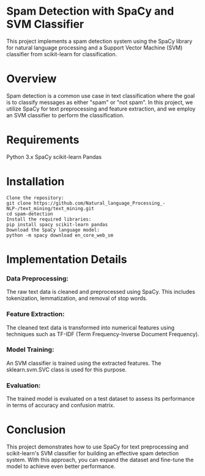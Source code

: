 # Spam Detection with SpaCy and SVM Classifier
This project implements a spam detection system using the SpaCy library for natural language processing and a Support Vector Machine (SVM) classifier from scikit-learn for classification.

# Overview
Spam detection is a common use case in text classification where the goal is to classify messages as either "spam" or "not spam". In this project, we utilize SpaCy for text preprocessing and feature extraction, and we employ an SVM classifier to perform the classification.

# Requirements
Python 3.x
SpaCy
scikit-learn
Pandas 

# Installation
```
Clone the repository:
git clone https://github.com/Natural_language_Processing_-NLP-/text_mining/text_mining.git
cd spam-detection
Install the required libraries:
pip install spacy scikit-learn pandas
Download the SpaCy language model:
python -m spacy download en_core_web_sm
```
# Implementation Details
### Data Preprocessing:
The raw text data is cleaned and preprocessed using SpaCy. This includes tokenization, lemmatization, and removal of stop words.
### Feature Extraction:
The cleaned text data is transformed into numerical features using techniques such as TF-IDF (Term Frequency-Inverse Document Frequency).
### Model Training:
An SVM classifier is trained using the extracted features. The sklearn.svm.SVC class is used for this purpose.
### Evaluation:
The trained model is evaluated on a test dataset to assess its performance in terms of accuracy and confusion matrix.


# Conclusion
This project demonstrates how to use SpaCy for text preprocessing and scikit-learn's SVM classifier for building an effective spam detection system. With this approach, you can expand the dataset and fine-tune the model to achieve even better performance.



